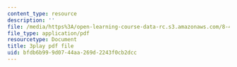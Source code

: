 ```yaml
---
content_type: resource
description: ''
file: /media/https%3A/open-learning-course-data-rc.s3.amazonaws.com/8-422-atomic-and-optical-physics-ii-spring-2013/bfdb6b999d0744aa269d2243f0cb2dcc_RjcU0OydPcE.pdf
file_type: application/pdf
resourcetype: Document
title: 3play pdf file
uid: bfdb6b99-9d07-44aa-269d-2243f0cb2dcc
---
```

